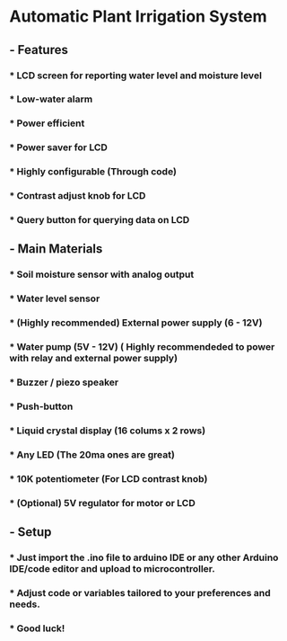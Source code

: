 # Automatic Plant Irrigation System
## - Features
  ### * LCD screen for reporting water level and moisture level
  ### * Low-water alarm
  ### * Power efficient
  ### * Power saver for LCD
  ### * Highly configurable (Through code)
  ### * Contrast adjust knob for LCD
  ### * Query button for querying data on LCD
## - Main Materials
  ### * Soil moisture sensor with analog output
  ### * Water level sensor
  ### * (Highly recommended) External power supply (6 - 12V)
  ### * Water pump (5V - 12V) ( Highly recommendeded to power with relay and external power supply)
  ### * Buzzer / piezo speaker
  ### * Push-button
  ### * Liquid crystal display (16 colums x 2 rows)
  ### * Any LED (The 20ma ones are great)
  ### * 10K potentiometer (For LCD contrast knob)
  ### * (Optional) 5V regulator for motor or LCD
## - Setup
  ### * Just import the .ino file to arduino IDE or any other Arduino IDE/code editor and upload to microcontroller.
  ### * Adjust code or variables tailored to your preferences and needs.
  ### * Good luck!
